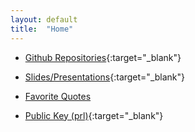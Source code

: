 ```yaml
---
layout: default
title:  "Home"
---
```

* [Github Repositories](https://github.com/samueljohnson/){:target="_blank"}

* [Slides/Presentations](https://docs.google.com/folderview?id=0Byuyn2ZpRQybNlFEUnhDSFh2Mzg){:target="_blank"}

* [Favorite Quotes](http://samueljohnson.github.com/quotes)

* [Public Key (prl)](https://samueljohnson.github.com/assets/txt/PRL_Public.asc){:target="_blank"}


